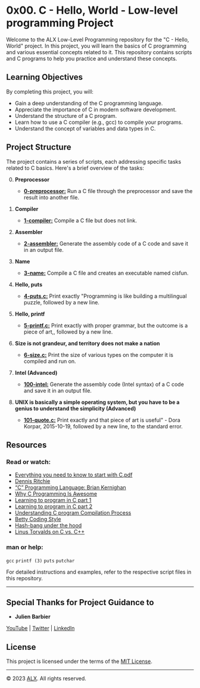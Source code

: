 # 0x00. C - Hello, World - Low-level programming Project

Welcome to the ALX Low-Level Programming repository for the "C - Hello, World" project. In this project, you will learn the basics of C programming and various essential concepts related to it. This repository contains scripts and C programs to help you practice and understand these concepts.

## Learning Objectives

By completing this project, you will:

- Gain a deep understanding of the C programming language.
- Appreciate the importance of C in modern software development.
- Understand the structure of a C program.
- Learn how to use a C compiler (e.g., gcc) to compile your programs.
- Understand the concept of variables and data types in C.

## Project Structure

The project contains a series of scripts, each addressing specific tasks related to C basics. Here's a brief overview of the tasks:

0. **Preprocessor**
    - **[0-preprocessor:](0-preprocessor)** Run a C file through the preprocessor and save the result into another file.

1. **Compiler**
    - **[1-compiler:](1-compiler)** Compile a C file but does not link.

2. **Assembler**
    - **[2-assembler:](2-assembler)** Generate the assembly code of a C code and save it in an output file.

3. **Name**
    - **[3-name:](3-name)** Compile a C file and creates an executable named cisfun.

4. **Hello, puts**
    - **[4-puts.c:](4-puts.c)** Print exactly "Programming is like building a multilingual puzzle, followed by a new line.

5. **Hello, printf**
    - **[5-printf.c:](5-printf.c)** Print exactly with proper grammar, but the outcome is a piece of art,, followed by a new line.

6. **Size is not grandeur, and territory does not make a nation**
    - **[6-size.c:](6-size.c)** Print the size of various types on the computer it is compiled and run on.

7. **Intel (Advanced)**
    - **[100-intel:](100-intel)** Generate the assembly code (Intel syntax) of a C code and save it in an output file.

8. **UNIX is basically a simple operating system, but you have to be a genius to understand the simplicity (Advanced)**
    - **[101-quote.c:](101-quote.c)** Print exactly and that piece of art is useful" - Dora Korpar, 2015-10-19, followed by a new line, to the standard error.

## Resources

### Read or watch:

- [Everything you need to know to start with C.pdf](https://s3.amazonaws.com/alx-intranet.hbtn.io/uploads/misc/2022/4/e0ccf91eec6b977a9e00ed384dc285df9c2772e3.pdf?X-Amz-Algorithm=AWS4-HMAC-SHA256&X-Amz-Credential=AKIARDDGGGOUSBVO6H7D%2F20230923%2Fus-east-1%2Fs3%2Faws4_request&X-Amz-Date=20230923T225208Z&X-Amz-Expires=86400&X-Amz-SignedHeaders=host&X-Amz-Signature=4d41a340557c3ebd0457cdbd8112811d1d872edbf6b7cbf5cab8b0af2f583d53)
- [Dennis Ritchie](https://en.wikipedia.org/wiki/Dennis_Ritchie)
- [“C” Programming Language: Brian Kernighan](https://www.youtube.com/watch?v=de2Hsvxaf8M)
- [Why C Programming Is Awesome](https://www.youtube.com/watch?v=smGalmxPVYc)
- [Learning to program in C part 1](https://www.youtube.com/watch?v=rk2fK2IIiiQ)
- [Learning to program in C part 2](https://www.youtube.com/watch?v=FwpP_MsZWnU)
- [Understanding C program Compilation Process](https://www.youtube.com/watch?v=VDslRumKvRA)
- [Betty Coding Style](https://github.com/alx-tools/Betty/wiki)
- [Hash-bang under the hood](https://twitter.com/unix_byte/status/1024147947393495040?s=21)
- [Linus Torvalds on C vs. C++](http://harmful.cat-v.org/software/c++/linus)

### man or help:

`gcc`
`printf (3)`
`puts`
`putchar`

For detailed instructions and examples, refer to the respective script files in this repository.

---

## Special Thanks for Project Guidance to 

- **Julien Barbier**

[YouTube](https://www.youtube.com/@0xJulien) | [Twitter](https://twitter.com/julienbarbier42) | [LinkedIn](https://www.linkedin.com/in/julienbarbier/)

## License

This project is licensed under the terms of the [MIT License](https://www.alxafrica.com/terms-conditions-portal/).

---

© 2023 [ALX](https://www.alxafrica.com/). All rights reserved.
